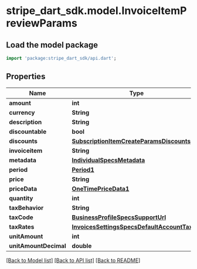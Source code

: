 # stripe_dart_sdk.model.InvoiceItemPreviewParams

## Load the model package
```dart
import 'package:stripe_dart_sdk/api.dart';
```

## Properties
Name | Type | Description | Notes
------------ | ------------- | ------------- | -------------
**amount** | **int** |  | [optional] 
**currency** | **String** |  | [optional] 
**description** | **String** |  | [optional] 
**discountable** | **bool** |  | [optional] 
**discounts** | [**SubscriptionItemCreateParamsDiscounts**](SubscriptionItemCreateParamsDiscounts.md) |  | [optional] 
**invoiceitem** | **String** |  | [optional] 
**metadata** | [**IndividualSpecsMetadata**](IndividualSpecsMetadata.md) |  | [optional] 
**period** | [**Period1**](Period1.md) |  | [optional] 
**price** | **String** |  | [optional] 
**priceData** | [**OneTimePriceData1**](OneTimePriceData1.md) |  | [optional] 
**quantity** | **int** |  | [optional] 
**taxBehavior** | **String** |  | [optional] 
**taxCode** | [**BusinessProfileSpecsSupportUrl**](BusinessProfileSpecsSupportUrl.md) |  | [optional] 
**taxRates** | [**InvoicesSettingsSpecsDefaultAccountTaxIds**](InvoicesSettingsSpecsDefaultAccountTaxIds.md) |  | [optional] 
**unitAmount** | **int** |  | [optional] 
**unitAmountDecimal** | **double** |  | [optional] 

[[Back to Model list]](../README.md#documentation-for-models) [[Back to API list]](../README.md#documentation-for-api-endpoints) [[Back to README]](../README.md)


